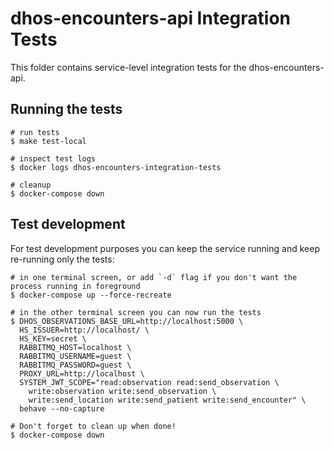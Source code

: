 # dhos-encounters-api Integration Tests
This folder contains service-level integration tests for the dhos-encounters-api.

## Running the tests
```
# run tests
$ make test-local

# inspect test logs
$ docker logs dhos-encounters-integration-tests

# cleanup
$ docker-compose down
```

## Test development
For test development purposes you can keep the service running and keep re-running only the tests:
```
# in one terminal screen, or add `-d` flag if you don't want the process running in foreground
$ docker-compose up --force-recreate

# in the other terminal screen you can now run the tests
$ DHOS_OBSERVATIONS_BASE_URL=http://localhost:5000 \
  HS_ISSUER=http://localhost/ \
  HS_KEY=secret \
  RABBITMQ_HOST=localhost \
  RABBITMQ_USERNAME=guest \
  RABBITMQ_PASSWORD=guest \
  PROXY_URL=http://localhost \
  SYSTEM_JWT_SCOPE="read:observation read:send_observation \
    write:observation write:send_observation \
    write:send_location write:send_patient write:send_encounter" \
  behave --no-capture

# Don't forget to clean up when done!
$ docker-compose down
```
